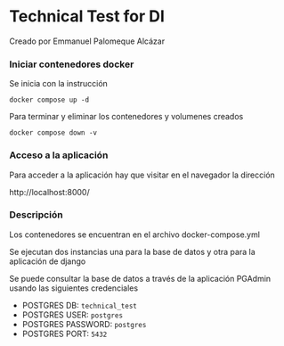 # Technical Test for DI
Creado por Emmanuel Palomeque Alcázar

### Iniciar contenedores docker

Se inicia con la instrucción 

`docker compose up -d`

Para terminar y eliminar los contenedores y volumenes creados

`docker compose down -v`

### Acceso a la aplicación

Para acceder a la aplicación hay que visitar en el navegador la dirección

http://localhost:8000/

### Descripción

Los contenedores se encuentran en el archivo docker-compose.yml

Se ejecutan dos instancias una para la base de datos y otra para la aplicación de django

Se puede consultar la base de datos a través de la aplicación PGAdmin usando las siguientes credenciales

- POSTGRES DB: `technical_test`
- POSTGRES USER: `postgres`
- POSTGRES PASSWORD: `postgres`
- POSTGRES PORT: `5432`